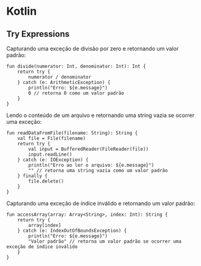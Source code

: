 # Kotlin

## Try Expressions

Capturando uma exceção de divisão por zero e retornando um valor padrão:

```
fun divide(numerator: Int, denominator: Int): Int {
    return try {
        numerator / denominator
    } catch (e: ArithmeticException) {
        println("Erro: ${e.message}")
        0 // retorna 0 como um valor padrão
    }
}
```

Lendo o conteúdo de um arquivo e retornando uma string vazia se ocorrer uma exceção:

```
fun readDataFromFile(filename: String): String {
    val file = File(filename)
    return try {
        val input = BufferedReader(FileReader(file))
        input.readLine()
    } catch (e: IOException) {
        println("Erro ao ler o arquivo: ${e.message}")
        "" // retorna uma string vazia como um valor padrão
    } finally {
        file.delete()
    }
}
```

Capturando uma exceção de índice inválido e retornando um valor padrão:

```
fun accessArray(array: Array<String>, index: Int): String {
    return try {
        array[index]
    } catch (e: IndexOutOfBoundsException) {
        println("Erro: ${e.message}")
        "Valor padrão" // retorna um valor padrão se ocorrer uma exceção de índice inválido
    }
}
```
